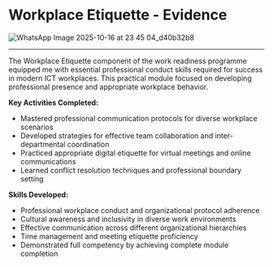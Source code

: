 # Workplace Etiquette - Evidence

![WhatsApp Image 2025-10-16 at 23 45 04_d40b32b8](https://github.com/user-attachments/assets/61543fe7-1cf2-42b8-a653-012025f7f444)

---

The Workplace Etiquette component of the work readiness programme equipped me with essential professional conduct skills required for success in modern ICT workplaces. This practical module focused on developing professional presence and appropriate workplace behavior.

**Key Activities Completed:**

- Mastered professional communication protocols for diverse workplace scenarios
- Developed strategies for effective team collaboration and inter-departmental coordination
- Practiced appropriate digital etiquette for virtual meetings and online communications
- Learned conflict resolution techniques and professional boundary setting

**Skills Developed:**

- Professional workplace conduct and organizational protocol adherence
- Cultural awareness and inclusivity in diverse work environments
- Effective communication across different organizational hierarchies
- Time management and meeting etiquette proficiency
- Demonstrated full competency by achieving complete module completion
